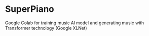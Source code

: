 # SuperPiano
Google Colab for training music AI model and generating music with Transformer technology (Google XLNet)
